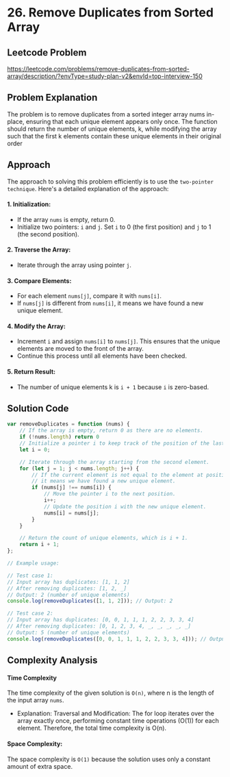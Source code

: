 # 26. Remove Duplicates from Sorted Array

## Leetcode Problem
https://leetcode.com/problems/remove-duplicates-from-sorted-array/description/?envType=study-plan-v2&envId=top-interview-150

## Problem Explanation
The problem is to remove duplicates from a sorted integer array nums in-place, ensuring that each unique element appears only once. The function should return the number of unique elements, k, while modifying the array such that the first k elements contain these unique elements in their original order

## Approach
The approach to solving this problem efficiently is to use the `two-pointer technique`. Here's a detailed explanation of the approach:

#### 1. Initialization:
- If the array `nums` is empty, return 0.
- Initialize two pointers: `i` and `j`. Set `i` to 0 (the first position) and `j` to 1 (the second position).
#### 2. Traverse the Array:
- Iterate through the array using pointer `j`.
#### 3. Compare Elements:
- For each element `nums[j]`, compare it with `nums[i]`.
- If `nums[j]` is different from `nums[i]`, it means we have found a new unique element.
#### 4. Modify the Array:
- Increment `i` and assign `nums[i]` to `nums[j]`. This ensures that the unique elements are moved to the front of the array.
- Continue this process until all elements have been checked.
#### 5. Return Result:
- The number of unique elements k is `i + 1` because `i` is zero-based.

## Solution Code
```javascript
var removeDuplicates = function (nums) {
    // If the array is empty, return 0 as there are no elements.
    if (!nums.length) return 0
    // Initialize a pointer i to keep track of the position of the last unique element.
    let i = 0;

    // Iterate through the array starting from the second element.
    for (let j = 1; j < nums.length; j++) {
        // If the current element is not equal to the element at position i,
        // it means we have found a new unique element.
        if (nums[j] !== nums[i]) {
            // Move the pointer i to the next position.
            i++;
            // Update the position i with the new unique element.
            nums[i] = nums[j];
        }
    }

    // Return the count of unique elements, which is i + 1.
    return i + 1;
};

// Example usage:

// Test case 1:
// Input array has duplicates: [1, 1, 2]
// After removing duplicates: [1, 2, _]
// Output: 2 (number of unique elements)
console.log(removeDuplicates([1, 1, 2])); // Output: 2

// Test case 2:
// Input array has duplicates: [0, 0, 1, 1, 1, 2, 2, 3, 3, 4]
// After removing duplicates: [0, 1, 2, 3, 4, _, _, _, _, _]
// Output: 5 (number of unique elements)
console.log(removeDuplicates([0, 0, 1, 1, 1, 2, 2, 3, 3, 4])); // Output: 5
```
## Complexity Analysis
#### Time Complexity
The time complexity of the given solution is `O(n)`, where n is the length of the input array `nums`.
- Explanation:
  Traversal and Modification: The for loop iterates over the array exactly once, performing constant time operations (O(1)) for each element. Therefore, the total time complexity is O(n).
#### Space Complexity:
The space complexity is `O(1)` because the solution uses only a constant amount of extra space.
